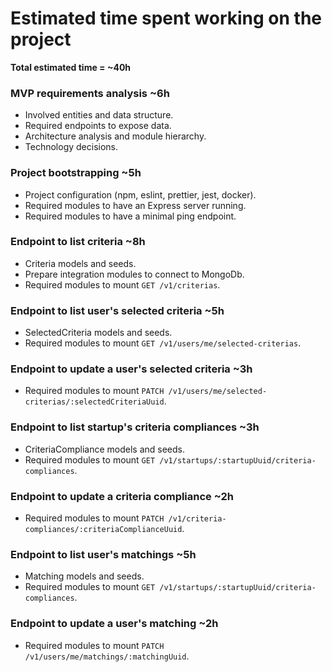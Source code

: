 # Estimated time spent working on the project

**Total estimated time = ~40h**

### MVP requirements analysis **~6h**
  - Involved entities and data structure.
  - Required endpoints to expose data.
  - Architecture analysis and module hierarchy.
  - Technology decisions.

### Project bootstrapping **~5h**
  - Project configuration (npm, eslint, prettier, jest, docker).
  - Required modules to have an Express server running.
  - Required modules to have a minimal ping endpoint.

### Endpoint to list criteria **~8h**
  - Criteria models and seeds.
  - Prepare integration modules to connect to MongoDb.
  - Required modules to mount `GET /v1/criterias`.

### Endpoint to list user's selected criteria **~5h**
  - SelectedCriteria models and seeds.
  - Required modules to mount `GET /v1/users/me/selected-criterias`.

### Endpoint to update a user's selected criteria **~3h**
  - Required modules to mount `PATCH /v1/users/me/selected-criterias/:selectedCriteriaUuid`.

### Endpoint to list startup's criteria compliances **~3h**
  - CriteriaCompliance models and seeds.
  - Required modules to mount `GET /v1/startups/:startupUuid/criteria-compliances`.

### Endpoint to update a criteria compliance **~2h**
  - Required modules to mount `PATCH /v1/criteria-compliances/:criteriaComplianceUuid`.

### Endpoint to list user's matchings **~5h**
  - Matching models and seeds.
  - Required modules to mount `GET /v1/startups/:startupUuid/criteria-compliances`.

### Endpoint to update a user's matching **~2h**
  - Required modules to mount `PATCH /v1/users/me/matchings/:matchingUuid`.
